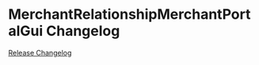 # MerchantRelationshipMerchantPortalGui Changelog

[Release Changelog](https://github.com/spryker/merchant-relationship-merchant-portal-gui/releases)
